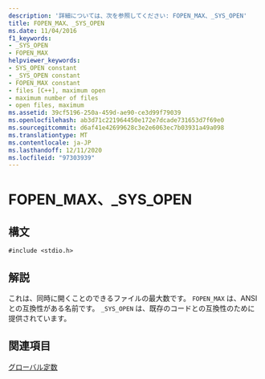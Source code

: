 ```yaml
---
description: '詳細については、次を参照してください: FOPEN_MAX、_SYS_OPEN'
title: FOPEN_MAX、_SYS_OPEN
ms.date: 11/04/2016
f1_keywords:
- _SYS_OPEN
- FOPEN_MAX
helpviewer_keywords:
- SYS_OPEN constant
- _SYS_OPEN constant
- FOPEN_MAX constant
- files [C++], maximum open
- maximum number of files
- open files, maximum
ms.assetid: 39cf5196-250a-459d-ae90-ce3d99f79039
ms.openlocfilehash: ab3d71c221964450e172e7dcade731653d7f69e0
ms.sourcegitcommit: d6af41e42699628c3e2e6063ec7b03931a49a098
ms.translationtype: MT
ms.contentlocale: ja-JP
ms.lasthandoff: 12/11/2020
ms.locfileid: "97303939"
---
```

# <a name="fopen_max-_sys_open"></a>FOPEN_MAX、_SYS_OPEN

## <a name="syntax"></a>構文

```
#include <stdio.h>
```

## <a name="remarks"></a>解説

これは、同時に開くことのできるファイルの最大数です。 `FOPEN_MAX` は、ANSI との互換性がある名前です。 `_SYS_OPEN` は、既存のコードとの互換性のために提供されています。

## <a name="see-also"></a>関連項目

[グローバル定数](../c-runtime-library/global-constants.md)
